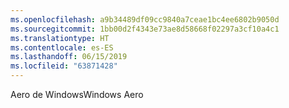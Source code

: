```yaml
---
ms.openlocfilehash: a9b34489df09cc9840a7ceae1bc4ee6802b9050d
ms.sourcegitcommit: 1bb00d2f4343e73ae8d58668f02297a3cf10a4c1
ms.translationtype: HT
ms.contentlocale: es-ES
ms.lasthandoff: 06/15/2019
ms.locfileid: "63871428"
---
```

<span data-ttu-id="026e6-101">Aero de Windows</span><span class="sxs-lookup"><span data-stu-id="026e6-101">Windows Aero</span></span>